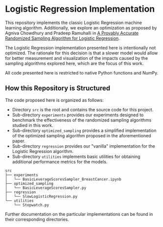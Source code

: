 # Logistic Regression Implementation

This repository implements the classic Logistic Regression machine learning algorithm. Additionally, we explore an optimization as proposed by Agniva Chowdhury and Pradeep Ramuhalli in [A Provably Accurate Randomized Sampling Algorithm for Logistic Regression](https://ojs.aaai.org/index.php/AAAI/article/view/29042).

The Logistic Regression implementation presented here is intentionally not optimized. The rationale for this decision is that a slower model would allow for better measurement and visualization of the impacts caused by the sampling algorithms explored here, which are the focus of this work.

All code presented here is restricted to native Python functions and NumPy.

## How this Repository is Structured

The code proposed here is organized as follows:

- Directory `src` is the root and contains the source code for this project.
- Sub-directory `experiments` provides our experiments designed to benchmark the effectiveness of the randomized sampling algorithms studied in this work.
- Sub-directory `optimized_sampling` provides a simplified implementation of the optimized sampling algorithm proposed in the aforementioned paper.
- Sub-directory `regression` provides our "vanilla" implementation for the Logistic Regression algorithm.
- Sub-directory `utilities` implements basic utilities for obtaining additional performance metrics for the models.

```
src
├── experiments
│   └── BasicLeverageScoresSampler_BreastCancer.ipynb
├── optimized_sampling
│   └── BasicLeverageScoresSampler.py
├── regression
│   └── SlowLogisticRegression.py
└── utilities
    └── Stopwatch.py
```
Further documentation on the particular implementations can be found in their corresponding directories.